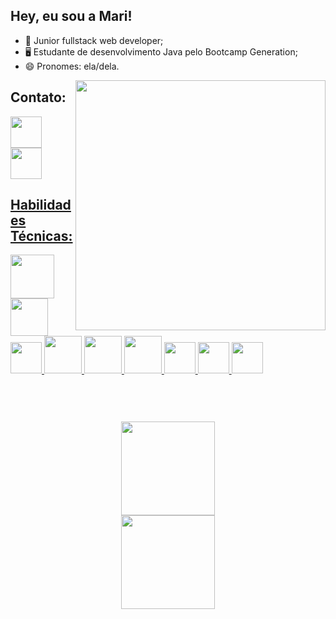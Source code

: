 ## Hey, eu sou a Mari! 

- 🔭 Junior fullstack web developer;
- 🖥 Estudante de desenvolvimento Java pelo Bootcamp Generation;
- 😄 Pronomes: ela/dela.
<img align="right" height = "400" widht="400em" src=https://i.imgur.com/tIo4Jz7.png />

<div align="left" justifyContent="center"> 
<h2> Contato:</h2>
<a href="https://linkedin.com/in/Marianadsm">
  <img height="50rem" widht="50rem" src="https://cdn-icons-png.flaticon.com/512/3536/3536505.png"/>
<a href = "mailto:mariana.dsm@hotmail.com">
  <img height="50rem" widht="50rem" src="https://cdn-icons-png.flaticon.com/512/3296/3296467.png">
 <br>
 </div>
 <h2> Habilidades Técnicas: </h2>
 <div>
<link rel="stylesheet" href="https://cdn.jsdelivr.net/gh/devicons/devicon@v2.15.1/devicon.min.css">
<img height = "70em" src="https://cdn.jsdelivr.net/gh/devicons/devicon/icons/java/java-original.svg" />
<img height = "60em" src="https://cdn.jsdelivr.net/gh/devicons/devicon/icons/mysql/mysql-plain.svg" />
<img height = "50em" src="https://cdn.jsdelivr.net/gh/devicons/devicon/icons/spring/spring-original.svg" />
<img height = "60em" src="https://cdn.jsdelivr.net/gh/devicons/devicon/icons/react/react-original-wordmark.svg" />
<img height = "60em" src="https://cdn.jsdelivr.net/gh/devicons/devicon/icons/html5/html5-original-wordmark.svg" />
<img height = "60em" src="https://cdn.jsdelivr.net/gh/devicons/devicon/icons/css3/css3-original-wordmark.svg" />
<img height = "50em" src="https://cdn.jsdelivr.net/gh/devicons/devicon/icons/typescript/typescript-original.svg" />
<img height = "50em" src="https://cdn.jsdelivr.net/gh/devicons/devicon/icons/javascript/javascript-original.svg" />
<img height = "50em" src="https://cdn.jsdelivr.net/gh/devicons/devicon/icons/git/git-original.svg" />
</div>
  <br>
  <h1></h1>
  <br>
<div align="center" >
<a href="https://github.com/Marianadsm">
  <img align="center" height="150em" widht="150em" src="https://github-readme-stats.vercel.app/api?username=Marianadsm&show_icons=true&theme=dracula&include_all_commits=true&count_private=true"/>
  <br>
  <img align="center" height="150em" widht="200em" src="https://github-readme-stats.vercel.app/api/top-langs/?username=Marianadsm&layout=compact&langs_count=7&theme=dracula"/>
</div>




 
 
